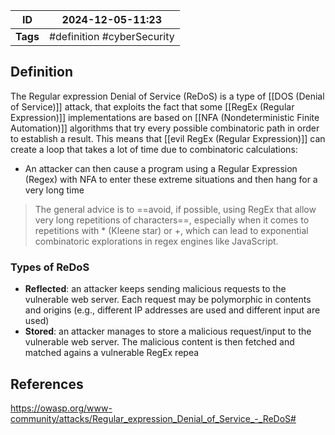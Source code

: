 | ID       | 2024-12-05-11:23           |
| -------- | -------------------------- |
| **Tags** | #definition #cyberSecurity |
## Definition
The Regular expression Denial of Service (ReDoS) is a type of [[DOS (Denial of Service)]] attack, that exploits the fact that some [[RegEx (Regular Expression)]] implementations are based on [[NFA (Nondeterministic Finite Automation)]] algorithms that try every possible combinatoric path in order to establish a result. This means that [[evil RegEx (Regular Expression)]] can create a loop that takes a lot of time due to combinatoric calculations:
- An attacker can then cause a program using a Regular Expression (Regex) with NFA to enter these extreme situations and then hang for a very long time

> The general advice is to ==avoid, if possible, using RegEx that allow very long repetitions of characters==, especially when it comes to repetitions with * (Kleene star) or +, which can lead to exponential combinatoric explorations in regex engines like JavaScript.

### Types of ReDoS
- **Reflected**: an attacker keeps sending malicious requests to the vulnerable web server. Each request may be polymorphic in contents and origins (e.g., different IP addresses are used and different input are used)
- **Stored**: an attacker manages to store a malicious request/input to the vulnerable web server. The malicious content is then fetched and matched agains a vulnerable RegEx repea
## References
https://owasp.org/www-community/attacks/Regular_expression_Denial_of_Service_-_ReDoS#